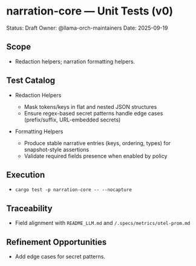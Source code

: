 # narration-core — Unit Tests (v0)

Status: Draft
Owner: @llama-orch-maintainers
Date: 2025-09-19

## Scope

- Redaction helpers; narration formatting helpers.

## Test Catalog

- Redaction Helpers
  - Mask tokens/keys in flat and nested JSON structures
  - Ensure regex-based secret patterns handle edge cases (prefix/suffix, URL-embedded secrets)

- Formatting Helpers
  - Produce stable narrative entries (keys, ordering, types) for snapshot-style assertions
  - Validate required fields presence when enabled by policy

## Execution

- `cargo test -p narration-core -- --nocapture`

## Traceability

- Field alignment with `README_LLM.md` and `/.specs/metrics/otel-prom.md`

## Refinement Opportunities

- Add edge cases for secret patterns.
